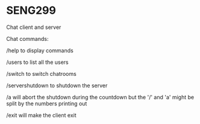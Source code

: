 # SENG299
Chat client and server

Chat commands:

/help to display commands

/users to list all the users

/switch <chatroom> to switch chatrooms

/servershutdown to shutdown the server

/a will abort the shutdown during the countdown but the '/' and 'a' might be split by the numbers printing out

/exit will make the client exit

